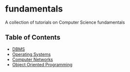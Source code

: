 # fundamentals
A collection of tutorials on Computer Science fundamentals

## Table of Contents

- [DBMS](database/)
- [Operating Systems](os/)
- [Computer Networks](networks/)
- [Object Oriented Programming](oop/)
